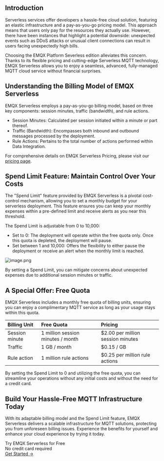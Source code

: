 ## Introduction

Serverless services offer developers a hassle-free cloud solution, featuring an elastic infrastructure and a pay-as-you-go pricing model. This approach means that users only pay for the resources they actually use. However, there have been instances that highlight a potential downside: unexpected events such as DDoS attacks or unusual client connections can result in users facing unexpectedly high bills.

Choosing the EMQX Platform Severless edition alleviates this concern. Thanks to its flexible pricing and cutting-edge Serverless MQTT technology, EMQX Serverless allows you to enjoy a seamless, advanced, fully-managed MQTT cloud service without financial surprises.

## Understanding the Billing Model of EMQX Serverless

EMQX Serverless employs a pay-as-you-go billing model, based on three key components: session minutes, traffic (bandwidth), and rule actions.

- Session Minutes: Calculated per session initiated within a minute or part thereof.
- Traffic (Bandwidth): Encompasses both inbound and outbound messages processed by the deployment.
- Rule Actions: Pertains to the total number of actions performed within Data Integration.

For comprehensive details on EMQX Serverless Pricing, please visit our [pricing page](https://www.emqx.com/en/pricing).

## Spend Limit Feature: Maintain Control Over Your Costs

The "Spend Limit" feature provided by EMQX Serverless is a pivotal cost-control mechanism, allowing you to set a monthly budget for your serverless deployment. This feature ensures you can keep your monthly expenses within a pre-defined limit and receive alerts as you near this threshold.

The Spend Limit is adjustable from 0 to 10,000:

- Set to 0: The deployment will operate within the free quota only. Once this quota is depleted, the deployment will pause.
- Set between 1 and 10,000: Offers the flexibility to either pause the deployment or receive an alert when the monthly limit is reached.

![image.png](https://assets.emqx.com/images/bedc1b9736d2f158bbd5e3bdd14b01b4.png)

By setting a Spend Limit, you can mitigate concerns about unexpected expenses due to additional session minutes or traffic.

## A Special Offer: Free Quota

EMQX Serverless includes a monthly free quota of billing units, ensuring you can enjoy a complimentary MQTT service as long as your usage stays within this quota.

| **Billing Unit** | **Free Quota**                    | **Pricing**                       |
| :--------------- | :-------------------------------- | :-------------------------------- |
| Session minute   | 1 million session minutes / month | $2.00 per million session minutes |
| Traffic          | 1 GB / month                      | $0.15 / GB                        |
| Rule action      | 1 million rule actions            | $0.25 per million rule actions    |

By setting the Spend Limit to 0 and utilizing the free quota, you can streamline your operations without any initial costs and without the need for a credit card.

## Build Your Hassle-Free MQTT Infrastructure Today

With its adaptable billing model and the Spend Limit feature, EMQX Serverless delivers a scalable infrastructure for MQTT solutions, protecting you from unforeseen billing issues. Experience the benefits for yourself and enhance your cloud experience by trying it today.



<section class="promotion">
    <div>
        Try EMQX Serverless for Free
        <div class="is-size-14 is-text-normal has-text-weight-normal">No credit card required</div>
    </div>
    <a href="https://accounts.emqx.com/signup?continue=https://cloud-intl.emqx.com/console/deployments/0?oper=new" class="button is-gradient px-5">Get Started →</a>
</section>
